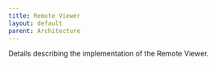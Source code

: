 ```yaml
---
title: Remote Viewer
layout: default
parent: Architecture
---
```


Details describing the implementation of the Remote Viewer.




